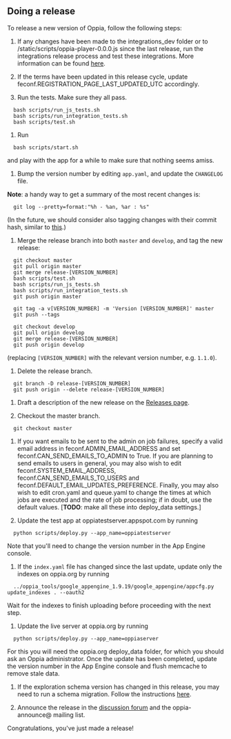 ## Doing a release

To release a new version of Oppia, follow the following steps:

1. If any changes have been made to the integrations\_dev folder or to /static/scripts/oppia-player-0.0.0.js since the last release, run the integrations release process and test these integrations. More information can be found [here](https://github.com/oppia/oppia/tree/master/integrations_dev/build_new_release.py).

1. If the terms have been updated in this release cycle, update feconf.REGISTRATION_PAGE_LAST_UPDATED_UTC accordingly.

1. Run the tests. Make sure they all pass.

  ```
    bash scripts/run_js_tests.sh
    bash scripts/run_integration_tests.sh
    bash scripts/test.sh
  ```

1. Run

  ```
    bash scripts/start.sh
  ```

  and play with the app for a while to make sure that nothing seems amiss.

1. Bump the version number by editing `app.yaml`, and update the `CHANGELOG` file.

  **Note**: a handy way to get a summary of the most recent changes is:

  ```
    git log --pretty=format:"%h - %an, %ar : %s"
  ```

  (In the future, we should consider also tagging changes with their commit hash, similar to [this](https://github.com/angular/angular.js/blob/master/CHANGELOG.md).)

1. Merge the release branch into both `master` and `develop`, and tag the new release:

  ```
    git checkout master
    git pull origin master
    git merge release-[VERSION_NUMBER]
    bash scripts/test.sh
    bash scripts/run_js_tests.sh
    bash scripts/run_integration_tests.sh
    git push origin master

    git tag -a v[VERSION_NUMBER] -m 'Version [VERSION_NUMBER]' master
    git push --tags

    git checkout develop
    git pull origin develop
    git merge release-[VERSION_NUMBER]
    git push origin develop
  ```

  (replacing `[VERSION_NUMBER]` with the relevant version number, e.g. `1.1.0`).

1. Delete the release branch.

  ```
    git branch -D release-[VERSION_NUMBER]
    git push origin --delete release-[VERSION_NUMBER]
  ```

1. Draft a description of the new release on the [Releases page](https://github.com/oppia/oppia/releases/new).

1. Checkout the master branch.

  ```
    git checkout master
  ```

1. If you want emails to be sent to the admin on job failures, specify a valid email address in feconf.ADMIN\_EMAIL\_ADDRESS and set feconf.CAN\_SEND\_EMAILS\_TO\_ADMIN to True. If you are planning to send emails to users in general, you may also wish to edit feconf.SYSTEM\_EMAIL\_ADDRESS, feconf.CAN\_SEND\_EMAILS\_TO\_USERS and feconf.DEFAULT\_EMAIL\_UPDATES\_PREFERENCE. Finally, you may also wish to edit cron.yaml and queue.yaml to change the times at which jobs are executed and the rate of job processing; if in doubt, use the default values. [**TODO**: make all these into deploy\_data settings.]

1. Update the test app at oppiatestserver.appspot.com by running

  ```
    python scripts/deploy.py --app_name=oppiatestserver
  ```

  Note that you'll need to change the version number in the App Engine console.

1. If the `index.yaml` file has changed since the last update, update only the indexes on oppia.org by running

  ```
    ../oppia_tools/google_appengine_1.9.19/google_appengine/appcfg.py update_indexes . --oauth2
  ```

  Wait for the indexes to finish uploading before proceeding with the next step.

1. Update the live server at oppia.org by running

  ```
    python scripts/deploy.py --app_name=oppiaserver
  ```

  For this you will need the oppia.org deploy\_data folder, for which you should ask an Oppia administrator. Once the update has been completed, update the version number in the App Engine console and flush memcache to remove stale data.

1. If the exploration schema version has changed in this release, you may need to run a schema migration. Follow the instructions [here](https://github.com/oppia/oppia/wiki/Migration-Instructions).

1. Announce the release in the [discussion forum](https://groups.google.com/forum/?fromgroups#!aboutgroup/oppia) and the oppia-announce@ mailing list.

Congratulations, you've just made a release!
